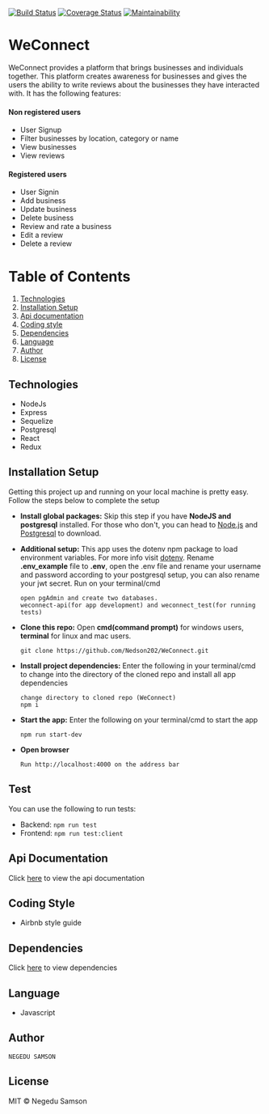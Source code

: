 [![Build Status](https://travis-ci.org/Nedson202/WeConnect.svg?branch=develop)](https://travis-ci.org/Nedson202/WeConnect)
[![Coverage Status](https://coveralls.io/repos/github/Nedson202/WeConnect/badge.svg?branch=api-documentation)](https://coveralls.io/github/Nedson202/WeConnect?branch=api-documentation)
[![Maintainability](https://api.codeclimate.com/v1/badges/6808b37fda49d6be7e63/maintainability)](https://codeclimate.com/github/Nedson202/WeConnect/maintainability)

# WeConnect
WeConnect provides a platform that brings businesses and individuals together. This platform creates awareness for businesses and gives the users the ability to write reviews about the businesses they have interacted with. 
It has the following features:

#### Non registered users
* User Signup
* Filter businesses by location, category or name
* View businesses
* View reviews

#### Registered users
* User Signin
* Add business
* Update business
* Delete business
* Review and rate a business
* Edit a review
* Delete a review


# Table of Contents
1. [Technologies](https://github.com/Nedson202/WeConnect#technologies)
2. [Installation Setup](https://github.com/Nedson202/WeConnect#installation-setup)
3. [Api documentation](https://github.com/Nedson202/WeConnect#api-documentation)
4. [Coding style](https://github.com/Nedson202/WeConnect#coding-style)
5. [Dependencies](https://github.com/Nedson202/WeConnect#dependencies)
6. [Language](https://github.com/Nedson202/WeConnect#language)
7. [Author](https://github.com/Nedson202/WeConnect#author)
8. [License](https://github.com/Nedson202/WeConnect#license)


## Technologies
* NodeJs
* Express
* Sequelize
* Postgresql
* React
* Redux

## Installation Setup
Getting this project up and running on your local machine is pretty easy. Follow the steps below to complete the setup
* **Install global packages:** Skip this step if you have **NodeJS and postgresql** installed. For those who don't, you can head to [Node.js](https://nodejs.org/en/download/) and [Postgresql](https://www.postgresql.org/download/) to download.
    
* **Additional setup:** This app uses the dotenv npm package to load environment variables. For more info visit [dotenv](https://www.npmjs.com/package/dotenv). Rename **.env_example** file to **.env**, open the .env file and rename your username and password according to your postgresql setup, you can also rename your jwt secret. Run on your terminal/cmd

      open pgAdmin and create two databases. 
      weconnect-api(for app development) and weconnect_test(for running tests)

* **Clone this repo:** Open **cmd(command prompt)** for windows users, **terminal** for linux and mac users. 
    
      git clone https://github.com/Nedson202/WeConnect.git

* **Install project dependencies:** Enter the following in your terminal/cmd to change into the directory of the cloned repo and install all app dependencies

      change directory to cloned repo (WeConnect)
      npm i
      
* **Start the app:** Enter the following on your terminal/cmd to start the app
    
      npm run start-dev
      
* **Open browser**

      Run http://localhost:4000 on the address bar
      
## Test
 You can use the following to run tests:
* Backend:      `npm run test`
* Frontend:     `npm run test:client`


## Api Documentation
Click [here](https://weconnect-samson.herokuapp.com/api-docs/) to view the api documentation 

## Coding Style
* Airbnb style guide

## Dependencies
Click [here](https://github.com/Nedson202/WeConnect/blob/develop/package.json) to view dependencies

## Language
* Javascript
      
## Author

    NEGEDU SAMSON
      
## License

MIT © Negedu Samson
